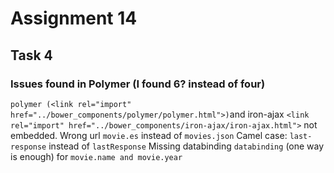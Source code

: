 # Assignment 14 #

## Task 4 ##

### Issues found in Polymer (I found 6? instead of four)



`polymer (<link rel="import" href="../bower_components/polymer/polymer.html">)`and iron-ajax `<link rel="import" href="../bower_components/iron-ajax/iron-ajax.html">` not embedded.
Wrong url `movie.es` instead of `movies.json`
Camel case: `last-response` instead of `lastResponse` 
Missing databinding `databinding` (one way is enough) for `movie.name and movie.year`
